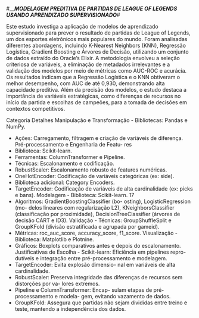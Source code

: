 #___________MODELAGEM PREDITIVA DE PARTIDAS DE LEAGUE OF LEGENDS USANDO APRENDIZADO SUPERVISIONADO_________#

Este estudo investiga a aplicação de modelos de aprendizado supervisionado para prever o
resultado de partidas de League of Legends, um dos esportes eletrônicos mais populares do
mundo. Foram analisadas diferentes abordagens, incluindo K-Nearest Neighbors (KNN),
Regressão Logística, Gradient Boosting e Árvores de Decisão, utilizando um conjunto de
dados extraído do Oracle’s Elixir. A metodologia envolveu a seleção criteriosa de variáveis, a
eliminação de metadados irrelevantes e a validação dos modelos por meio de métricas como
AUC-ROC e acurácia. Os resultados indicam que a Regressão Logística e o KNN obtiveram o
melhor desempenho, com AUC de até 0,930, demonstrando alta capacidade preditiva. Além da
precisão dos modelos, o estudo destaca a importância de variáveis estratégicas, como diferenças
de recursos no início da partida e escolhas de campeões, para a tomada de decisões em contextos
competitivos.

Categoria Detalhes
Manipulação e Transformação - Bibliotecas: Pandas e NumPy.
- Ações: Carregamento, filtragem e criação
de variáveis de diferença.
Pré-processamento e Engenharia de Featu-
res
- Biblioteca: Scikit-learn.
- Ferramentas: ColumnTransformer e
Pipeline.
- Técnicas: Escalonamento e codificação.
- RobustScaler: Escalonamento robusto de
features numéricas.
- OneHotEncoder: Codificação de variáveis
categóricas (ex: side).
- Biblioteca adicional: Category Encoders.
- TargetEncoder: Codificação de variáveis
de alta cardinalidade (ex: picks e bans).
Modelagem - Biblioteca: Scikit-learn.
17
- Algoritmos:
GradientBoostingClassifier (bo-
osting), LogisticRegression (mo-
delos lineares com regularização L2),
KNeighborsClassifier (classificação por
proximidade), DecisionTreeClassifier
(árvores de decisão CART e ID3).
Validação - Técnicas: GroupShuffleSplit e
GroupKFold (divisão estratificada e
agrupada por gameid).
- Métricas: roc_auc_score,
accuracy_score, f1_score.
Visualização - Biblioteca: Matplotlib e Plotnine.
- Gráficos: Boxplots comparativos antes e
depois do escalonamento.
Justificativas de Escolha - Scikit-learn: Eficiência em pipelines repro-
dutíveis e integração entre pré-processamento
e modelagem.
- TargetEncoder: Evita explosão dimensio-
nal em variáveis de alta cardinalidade.
- RobustScaler: Preserva integridade das
diferenças de recursos sem distorções por va-
lores extremos.
- Pipeline e ColumnTransformer: Encap-
sulam etapas de pré-processamento e modela-
gem, evitando vazamento de dados.
- GroupKFold: Assegura que partidas não
sejam divididas entre treino e teste, mantendo
a independência dos dados.
